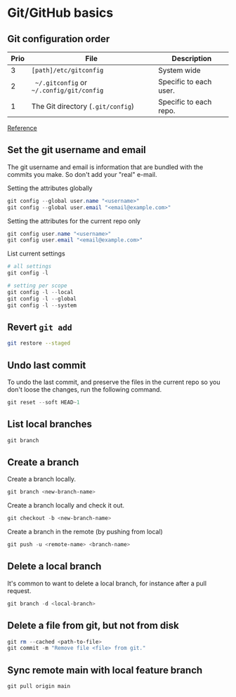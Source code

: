 # Git/GitHub basics

## Git configuration order

Prio | File | Description
-----|------|------------
3 | `[path]/etc/gitconfig` | System wide
2 | ` ~/.gitconfig` or `~/.config/git/config` | Specific to each user.
1 | The Git directory (`.git/config`) | Specific to each repo.

[Reference](https://www.git-scm.com/book/en/v2/Customizing-Git-Git-Configuration)

## Set the git username and email

The git username and email is information that are bundled with the commits you make. So don't add your "real" e-mail.

Setting the attributes globally

```powershell
git config --global user.name "<username>"
git config --global user.email "<email@example.com>"
```

Setting the attributes for the current repo only

```powershell
git config user.name "<username>"
git config user.email "<email@example.com>"
```

List current settings

```powershell
# all settings
git config -l

# setting per scope
git config -l --local
git config -l --global
git config -l --system
```

## Revert `git add`

```bash
git restore --staged
```

## Undo last commit

To undo the last commit, and preserve the files in the current repo so you don't loose the changes, run the following command.

```powershell
git reset --soft HEAD~1
```

## List local branches

```powershell
git branch
```

## Create a branch

Create a branch locally.

```powershell
git branch <new-branch-name>
```

Create a branch locally and check it out.

```powershell
git checkout -b <new-branch-name>
```

Create a branch in the remote (by pushing from local)

```powershell
git push -u <remote-name> <branch-name>
```

## Delete a local branch

It's common to want to delete a local branch, for instance after a pull request.

```powershell
git branch -d <local-branch>
```

## Delete a file from git, but not from disk

```powershell
git rm --cached <path-to-file>
git commit -m "Remove file <file> from git."
```

## Sync remote main with local feature branch

```shell
git pull origin main
```
